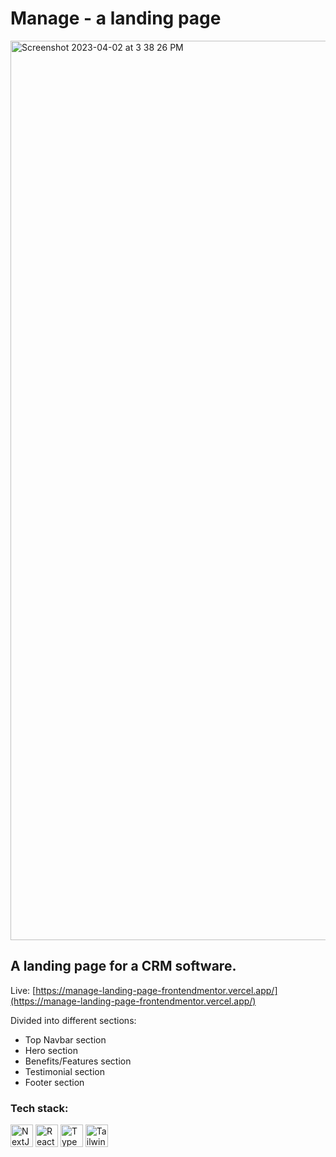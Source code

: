 # Manage - a landing page


<img width="1439" alt="Screenshot 2023-04-02 at 3 38 26 PM" src="https://user-images.githubusercontent.com/48400770/229346516-84af0f2a-0cb1-488b-8882-32a069e55e5c.png">


## A landing page for a CRM software.

Live: [https://manage-landing-page-frontendmentor.vercel.app/](https://manage-landing-page-frontendmentor.vercel.app/)

Divided into different sections: 
- Top Navbar section
- Hero section
- Benefits/Features section
- Testimonial section
- Footer section

### Tech stack:
<p>
<a href="https://nextjs.org/docs" target="_blank" rel="noreferrer"><img src="https://raw.githubusercontent.com/danielcranney/readme-generator/main/public/icons/skills/nextjs-colored-dark.svg" width="36" height="36" alt="NextJs" /></a>
<a href="https://reactjs.org/" target="_blank" rel="noreferrer"><img src="https://raw.githubusercontent.com/danielcranney/readme-generator/main/public/icons/skills/react-colored.svg" width="36" height="36" alt="React" /></a>
<a href="https://www.typescriptlang.org/" target="_blank" rel="noreferrer"><img src="https://raw.githubusercontent.com/danielcranney/readme-generator/main/public/icons/skills/typescript-colored.svg" width="36" height="36" alt="TypeScript" /></a>
<a href="https://tailwindcss.com/" target="_blank" rel="noreferrer"><img src="https://raw.githubusercontent.com/danielcranney/readme-generator/main/public/icons/skills/tailwindcss-colored.svg" width="36" height="36" alt="TailwindCSS" /></a>
</p>
